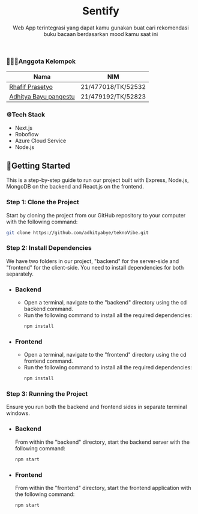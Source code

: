 <h1 align="center">
  Sentify
</h1>

<p align="center">Web App terintegrasi yang dapat kamu gunakan buat cari rekomendasi buku bacaan berdasarkan mood kamu saat ini</p><br>

### 🧑‍🤝‍🧑Anggota Kelompok
| Nama                     | NIM                |
| ------------------------ | ------------------ |
| [Rhafif Prasetyo](https://github.com/rhafif-p)              | 21/477018/TK/52532 |
| [Adhitya Bayu pangestu](https://www.github.com/adhityabye) | 21/479192/TK/52823 |



### ⚙️Tech Stack
- Next.js
- Roboflow
- Azure Cloud Service
- Node.js


<h2 align="left">🌃Getting Started</h2>
<p>This is a step-by-step guide to run our project built with Express, Node.js, MongoDB on the backend and React.js on the frontend.</p>
<h3>Step 1: Clone the Project</h3>
<p>Start by cloning the project from our GitHub repository to your computer with the following command:</p>

```bash 
git clone https://github.com/adhityabye/teknoVibe.git
```
<h3>Step 2: Install Dependencies</h3>
<p>We have two folders in our project, "backend" for the server-side and "frontend" for the client-side. You need to install dependencies for both separately.</p>

- ### Backend
  - Open a terminal, navigate to the "backend" directory using the cd backend command.
  - Run the following command to install all the required dependencies:
     ```bash 
    npm install
    ```

- ### Frontend
  - Open a terminal, navigate to the "frontend" directory using the cd frontend command.
  - Run the following command to install all the required dependencies:
     ```bash 
    npm install
    ```
    
<h3>Step 3: Running the Project</h3>
<p>Ensure you run both the backend and frontend sides in separate terminal windows.</p>

- ### Backend
  From within the "backend" directory, start the backend server with the following command:

  ```bash 
  npm start
  ```

- ### Frontend
  From within the "frontend" directory, start the frontend application with the following command:
  
  ```bash 
  npm start
  ```
